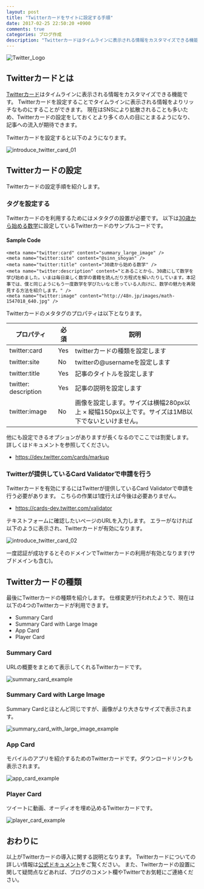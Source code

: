 ```yaml
---
layout: post
title: "Twitterカードをサイトに設定する手順"
date: 2017-02-25 22:50:20 +0900
comments: true
categories: ブログ作成
description: "Twitterカードはタイムラインに表示される情報をカスタマイズできる機能です。Twitterカードを設定することでタイムラインに表示される情報をよりリッチなものにすることができます。この記事ではTwitterカードを設定する手順を紹介します。"
---
```


![Twitter_Logo](/images/Twitter_Logo_White_On_Blue.svg)

## Twitterカードとは

<a href="https://dev.twitter.com/cards/getting-started" target="_blank">Twitterカード</a>はタイムラインに表示される情報をカスタマイズできる機能です。
Twitterカードを設定することでタイムラインに表示される情報をよりリッチなものにすることができます。
現在はSNSにより拡散されることも多いため、Twitterカードの設定をしておくとより多くの人の目にとまるようになり、記事への流入が期待できます。

Twitterカードを設定すると以下のようになります。

![introduce_twitter_card_01](/images/introduce_twitter_card_01.png)

## Twitterカードの設定

Twitterカードの設定手順を紹介します。

### タグを設定する

Twitterカードのを利用するためにはメタタグの設置が必要です。
以下は[30歳から始める数学](/blog/2015/12/01/mathematics-of-advent-calendar/)に設定しているTwitterカードのサンプルコードです。

#### Sample Code

```
<meta name="twitter:card" content="summary_large_image" />
<meta name="twitter:site" content="@sinn_shoyan" />
<meta name="twitter:title" content="30歳から始める数学" />
<meta name="twitter:description" content="とあることから、30歳にして数学を学び始めました。いまは毎日楽しく数学の書籍を読んだり方程式を解いたりしています。本記事では、僕と同じようにもう一度数学を学びたいなと思っている人向けに、数学の魅力を再発見する方法を紹介します。" />
<meta name="twitter:image" content="http://48n.jp/images/math-1547018_640.jpg" />
```

Twitterカードのメタタグのプロパティは以下となります。

プロパティ | 必須 | 説明
---- | ---- | ----
twitter:card | Yes | twitterカードの種類を設定します
twitter:site | No | twitterの@usernameを設定します
twitter:title | Yes | 記事のタイトルを設定します
twitter: description | Yes | 記事の説明を設定します
twitter:image | No | 画像を設定します。サイズは横幅280px以上 × 縦幅150px以上です。サイズは1MB以下でないといけません。 

他にも設定できるオプションがありますが長くなるのでここでは割愛します。
詳しくはドキュメントを参照してください。

* https://dev.twitter.com/cards/markup

### Twitterが提供しているCard Validatorで申請を行う

Twitterカードを有効にするにはTwitterが提供しているCard Validatorで申請を行う必要があります。
こちらの作業は1度行えば今後は必要ありません。

* https://cards-dev.twitter.com/validator

テキストフォームに確認したいページのURLを入力します。
エラーがなければ以下のように表示され、Twitterカードが有効になります。

![introduce_twitter_card_02](/images/introduce_twitter_card_02.png)

一度認証が成功するとそのドメインでTwitterカードの利用が有効となります(サブドメインも含む)。

## Twitterカードの種類

最後にTwitterカードの種類を紹介します。
仕様変更が行われたようで、現在は以下の4つのTwitterカードが利用できます。

* Summary Card
* Summary Card with Large Image
* App Card
* Player Card

### Summary Card

URLの概要をまとめて表示してくれるTwitterカードです。

![summary_card_example](/images/summary_card.png)

### Summary Card with Large Image

Summary Cardとほとんど同じですが、画像がより大きなサイズで表示されます。

![summary_card_with_large_image_example](/images/summary_card_with_large_image.png)

### App Card

モバイルのアプリを紹介するためのTwitterカードです。ダウンロードリンクも表示されます。

![app_card_example](/images/app_card.png)

### Player Card

ツイートに動画、オーディオを埋め込めるTwitterカードです。

![player_card_example](/images/player_card.png)

## おわりに

以上がTwitterカードの導入に関する説明となります。
Twitterカードについての詳しい情報は[公式ドキュメント](https://dev.twitter.com/ja/cards/overview)をご覧ください。
また、Twitterカードの設置に関して疑問点などあれば、ブログのコメント欄やTwitterでお気軽にご連絡ください。
